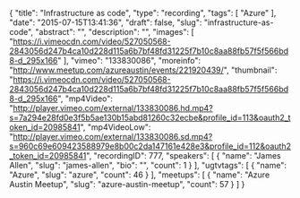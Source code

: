 {
  "title": "Infrastructure as code",
  "type": "recording",
  "tags": [
    "Azure"
  ],
  "date": "2015-07-15T13:41:36",
  "draft": false,
  "slug": "infrastructure-as-code",
  "abstract": "",
  "description": "",
  "images": [
    "https://i.vimeocdn.com/video/527050568-2843056d247b4ca10d228d115a6b7bf48fd31225f7b10c8aa88fb57f5f566bd8-d_295x166"
  ],
  "vimeo": "133830086",
  "moreinfo": "http://www.meetup.com/azureaustin/events/221920439/",
  "thumbnail": "https://i.vimeocdn.com/video/527050568-2843056d247b4ca10d228d115a6b7bf48fd31225f7b10c8aa88fb57f5f566bd8-d_295x166",
  "mp4Video": "http://player.vimeo.com/external/133830086.hd.mp4?s=7a294e28fd0e3f5b5ae130b15abd81260c32ecbe&profile_id=113&oauth2_token_id=20985841",
  "mp4VideoLow": "http://player.vimeo.com/external/133830086.sd.mp4?s=960c69e609423588979e8b00c2da147161e428e3&profile_id=112&oauth2_token_id=20985841",
  "recordingID": 777,
  "speakers": [
    {
      "name": "James Allen",
      "slug": "james-allen",
      "bio": "",
      "count": 1
    }
  ],
  "ugtvtags": [
    {
      "name": "Azure",
      "slug": "azure",
      "count": 46
    }
  ],
  "meetups": [
    {
      "name": "Azure Austin Meetup",
      "slug": "azure-austin-meetup",
      "count": 57
    }
  ]
}